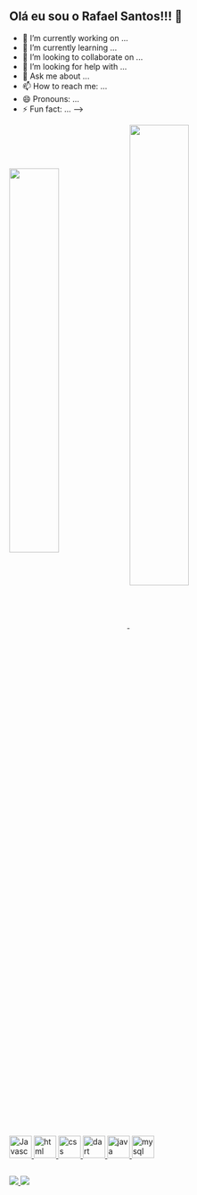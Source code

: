 ## Olá eu sou o Rafael Santos!!! 👋

- 🔭 I’m currently working on ...
- 🌱 I’m currently learning ...
- 👯 I’m looking to collaborate on ...
- 🤔 I’m looking for help with ...
- 💬 Ask me about ...
- 📫 How to reach me: ...
- 😄 Pronouns: ...
- ⚡ Fun fact: ...
-->

<div>
  <a href = "https://github.com/Rafaeelsantos">
 <img align = "center" width = "42%" src = "https://github-readme-stats.vercel.app/api?username=Rafaeelsantos&show_icons=true&theme=dark&include_all_commits=true&count_private=true"/>
 <img align = "center" width = "46%" src = "https://github-readme-stats.vercel.app/api/top-langs/?username=Rafaeelsantos&layout=compact&langs_count=16&theme=dark"/>
</div>

<div style = "display:incline_block"><br>
  <img src="https://cdn.jsdelivr.net/gh/devicons/devicon/icons/javascript/javascript-original.svg" aling = "center" alt = "Javascript" height = "40" width = "40" />
  <img src="https://cdn.jsdelivr.net/gh/devicons/devicon/icons/html5/html5-original.svg" aling = "center" alt = "html" height = "40" width = "40" />
  <img src="https://cdn.jsdelivr.net/gh/devicons/devicon/icons/css3/css3-original.svg" aling = "center" alt = "css" height = "40" width = "40" />
  <img src="https://cdn.jsdelivr.net/gh/devicons/devicon/icons/dart/dart-original.svg" aling = "center" alt = "dart" height = "40" width = "40" />
  <img src="https://cdn.jsdelivr.net/gh/devicons/devicon/icons/java/java-original.svg" aling = "center" alt = "java" height = "40" width = "40" />
  <img src="https://cdn.jsdelivr.net/gh/devicons/devicon/icons/mysql/mysql-original.svg" aling = "center" alt = "mysql" height = "40" width = "40" />
</div>

##

<div>
  <a href = "https://www.instagram.com/_rafaeelsantos_" target = "_blank"><img src = "https://img.shields.io/badge/-Instagram-%23E4405F?style=for-the-badge&logo=instagram&logoColor=white">
  <a href = "https://www.gmail.com/rafaelsantosfrr" target = "_blank"><img src = "https://img.shields.io/badge/Gmail-D14836?style=for-the-badge&logo=gmail&logoColor=white">
</div>
